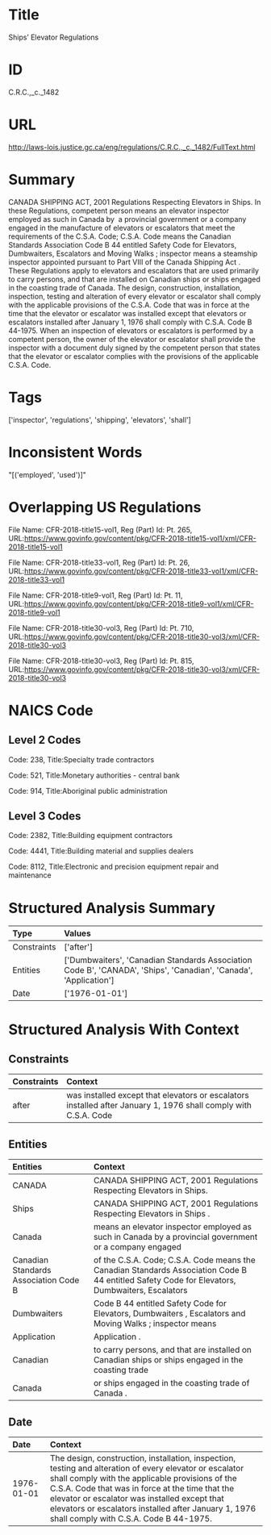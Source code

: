 # Title
Ships’ Elevator Regulations


# ID
C.R.C.,_c._1482

# URL
http://laws-lois.justice.gc.ca/eng/regulations/C.R.C.,_c._1482/FullText.html


# Summary
CANADA SHIPPING ACT, 2001 Regulations Respecting Elevators in Ships.
In these Regulations, competent person  means an elevator inspector employed as such in Canada by  a provincial government or a company engaged in the manufacture of elevators or escalators that meet the requirements of the C.S.A. Code; C.S.A. Code  means the Canadian Standards Association Code B 44 entitled  Safety Code for Elevators, Dumbwaiters, Escalators and Moving Walks ; inspector  means a steamship inspector appointed pursuant to Part VIII of the  Canada Shipping Act .
These Regulations apply to elevators and escalators that are used primarily  to carry persons, and that are installed on Canadian ships or ships engaged in the coasting trade of Canada.
The design, construction, installation, inspection, testing and alteration of every elevator or escalator shall comply with the applicable provisions of the C.S.A. Code that was in force at the time that the elevator or escalator was installed except that elevators or escalators installed after January 1, 1976 shall comply with C.S.A. Code B 44-1975.
When an inspection of elevators or escalators is performed by a competent person, the owner of the elevator or escalator shall provide the inspector with a document duly signed by the competent person that states that the elevator or escalator complies with the provisions of the applicable C.S.A. Code.


# Tags
['inspector', 'regulations', 'shipping', 'elevators', 'shall']


# Inconsistent Words
"[('employed', 'used')]"


# Overlapping US Regulations
File Name: CFR-2018-title15-vol1, Reg (Part) Id: Pt. 265, URL:https://www.govinfo.gov/content/pkg/CFR-2018-title15-vol1/xml/CFR-2018-title15-vol1

File Name: CFR-2018-title33-vol1, Reg (Part) Id: Pt. 26, URL:https://www.govinfo.gov/content/pkg/CFR-2018-title33-vol1/xml/CFR-2018-title33-vol1

File Name: CFR-2018-title9-vol1, Reg (Part) Id: Pt. 11, URL:https://www.govinfo.gov/content/pkg/CFR-2018-title9-vol1/xml/CFR-2018-title9-vol1

File Name: CFR-2018-title30-vol3, Reg (Part) Id: Pt. 710, URL:https://www.govinfo.gov/content/pkg/CFR-2018-title30-vol3/xml/CFR-2018-title30-vol3

File Name: CFR-2018-title30-vol3, Reg (Part) Id: Pt. 815, URL:https://www.govinfo.gov/content/pkg/CFR-2018-title30-vol3/xml/CFR-2018-title30-vol3




# NAICS Code
## Level 2 Codes
Code: 238, Title:Specialty trade contractors

Code: 521, Title:Monetary authorities - central bank

Code: 914, Title:Aboriginal public administration




## Level 3 Codes
Code: 2382, Title:Building equipment contractors

Code: 4441, Title:Building material and supplies dealers

Code: 8112, Title:Electronic and precision equipment repair and maintenance







# Structured Analysis Summary
| Type        | Values                                                                                                           |
|:------------|:-----------------------------------------------------------------------------------------------------------------|
| Constraints | ['after']                                                                                                        |
| Entities    | ['Dumbwaiters', 'Canadian Standards Association Code B', 'CANADA', 'Ships', 'Canadian', 'Canada', 'Application'] |
| Date        | ['1976-01-01']                                                                                                   |


# Structured Analysis With Context
 


## Constraints
| Constraints   | Context                                                                                                         |
|:--------------|:----------------------------------------------------------------------------------------------------------------|
| after         | was installed except that elevators or escalators installed after January 1, 1976 shall comply with C.S.A. Code |


## Entities
| Entities                              | Context                                                                                                                                        |
|:--------------------------------------|:-----------------------------------------------------------------------------------------------------------------------------------------------|
| CANADA                                | CANADA  SHIPPING ACT, 2001 Regulations Respecting Elevators in Ships.                                                                          |
| Ships                                 | CANADA SHIPPING ACT, 2001 Regulations Respecting Elevators in  Ships .                                                                         |
| Canada                                | means an elevator inspector employed as such in Canada by a provincial government or a company engaged                                         |
| Canadian Standards Association Code B | of the C.S.A. Code; C.S.A. Code means the Canadian Standards Association Code B 44 entitled Safety Code for Elevators, Dumbwaiters, Escalators |
| Dumbwaiters                           | Code B 44 entitled Safety Code for Elevators, Dumbwaiters , Escalators and Moving Walks ; inspector means                                      |
| Application                           | Application .                                                                                                                                  |
| Canadian                              | to carry persons, and that are installed on Canadian ships or ships engaged in the coasting trade                                              |
| Canada                                | or ships engaged in the coasting trade of Canada .                                                                                             |


## Date
| Date       | Context                                                                                                                                                                                                                                                                                                                                                          |
|:-----------|:-----------------------------------------------------------------------------------------------------------------------------------------------------------------------------------------------------------------------------------------------------------------------------------------------------------------------------------------------------------------|
| 1976-01-01 | The design, construction, installation, inspection, testing and alteration of every elevator or escalator shall comply with the applicable provisions of the C.S.A. Code that was in force at the time that the elevator or escalator was installed except that elevators or escalators installed after January 1, 1976 shall comply with C.S.A. Code B 44-1975. |



